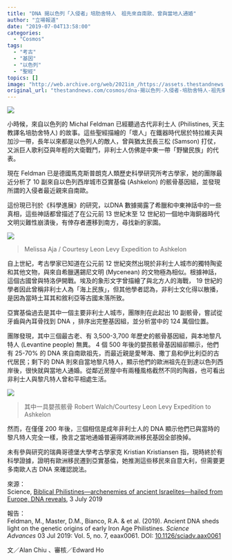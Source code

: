 ```yaml
---
title: "DNA 揭以色列「入侵者」培肋舍特人　祖先來自南歐、曾與當地人通婚"
author: "立場報道"
date: "2019-07-04T13:58:00"
categories:
  - "Cosmos"
tags:
  - "考古"
  - "基因"
  - "以色列"
  - "聖經"
topics: []
image: "http://web.archive.org/web/2021im_/https://assets.thestandnews.com/media/photos/dna-09_VPVyp.png"
original_url: "thestandnews.com/cosmos/dna-揭以色列-入侵者-培肋舍特人-祖先來自南歐-曾與當地人通婚"
---
```

![](http://web.archive.org/web/2021im_/https://assets.thestandnews.com/media/photos/dna-09_VPVyp.png)

小時候，來自以色列的 Michal Feldman 已經聽過古代非利士人 (Philistines, 天主教譯名培肋舍特人) 的故事。這些聖經描繪的「壞人」在鐵器時代居於特拉維夫與加沙一帶，長年以來都是以色列人的敵人，曾與猶太民長三松 (Samson) 打仗，又派巨人歌利亞與年輕的大衛戰鬥，非利士人仿佛是中東一帶「野蠻民族」的代表。

現在 Feldman 已是德國馬克斯普朗克人類歷史科學研究所考古學家，她的團隊最近分析了 10 副來自以色列西岸城市亞實基倫 (Ashkelon) 的骸骨基因組，並發現所謂的入侵者最近親來自南歐。

這份現已刊於《科學進展》的研究，以DNA 數據揭露了希臘和中東神話中的一些真相，這些神話都曾描述了在公元前 13 世紀末至 12 世紀初一個地中海銅器時代文明災難性崩潰後，有倖存者遷移到南方，尋找新的家園。

![](http://web.archive.org/web/2021im_/https://assets.thestandnews.com/media/photos/MAIN_16x9_0_oCnae.jpg)
> Melissa Aja / Courtesy Leon Levy Expedition to Ashkelon

自上世紀，考古學家已知道在公元前 12 世紀突然出現於非利士人城市的獨特陶瓷和其他文物，與來自希臘邁錫尼文明 (Mycenean) 的文物極為相似。根據神話，這個古國曾與特洛伊開戰。埃及的象形文字曾描繪了與北方人的海戰， 19 世紀的學者因此曾稱非利士人為「海上民族」，但其他學者認為，非利士文化得以散播，是因為當時土耳其和敘利亞等古國末落所致。

亞實基倫過去是其中一個主要非利士人城市，團隊則在此起出 10 副骸骨，嘗試從牙齒與內耳骨找到 DNA ，排序出完整基因組，並分析當中的 124 萬個位置。

團隊發現，其中三個最古老、有 3,500-3,700 年歷史的骸骨基因組，與本地黎凡特人 (Levantine people) 無異。 4 個 500 年後的嬰孩骸骨基因組卻顯示，他們有 25-70% 的 DNA 來自南歐祖先，而最近親是愛琴海、撒丁島和伊比利亞的古代居民；剩下的 DNA 則來自當地黎凡特人，顯示他們的歐洲祖先在到達以色列西岸後，很快就與當地人通婚。從鄰近房屋中有兩種風格截然不同的陶器，也可看出非利士人與黎凡特人曾和平相處生活。

![](http://web.archive.org/web/2021im_/https://assets.thestandnews.com/media/photos/internal_final_Fn0oY.jpg)
> 其中一具嬰孩骸骨 Robert Walch/Courtesy Leon Levy Expedition to Ashkelon

然而，在僅僅 200 年後，三個相信是成年非利士人的 DNA 顯示他們已與當時的黎凡特人完全一樣，換言之當地通婚普遍得將歐洲移民基因全部換掉。

未有參與研究的瑞典哥德堡大學考古學家克 Kristian Kristiansen 指，現時終於有科學證據，證明有歐洲移民遷到亞實基倫，她推測這些移民來自意大利，但需要更多南歐人古 DNA 來確認說法。

來源：  
Science, [Biblical Philistines—archenemies of ancient Israelites—hailed from Europe, DNA reveals](http://web.archive.org/web/20211229132725/https://www.sciencemag.org/news/2019/07/biblical-philistines-archenemies-ancient-israelites-hailed-europe-dna-reveals), 3 July 2019

報告：  
Feldman, M., Master, D.M., Bianco, R.A. & et al. (2019). Ancient DNA sheds light on the genetic origins of early Iron Age Philistines. _Science Advances_ 03 Jul 2019: Vol. 5, no. 7, eaax0061. DOI: [10.1126/sciadv.aax0061](http://web.archive.org/web/20211229132725/https://advances.sciencemag.org/content/5/7/eaax0061)

文／Alan Chiu 、審核／Edward Ho